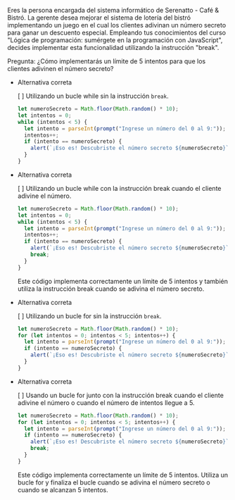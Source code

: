 Eres la persona encargada del sistema informático de Serenatto - Café & Bistró. La gerente desea mejorar el sistema de lotería del bistró implementando un juego en el cual los clientes adivinan un número secreto para ganar un descuento especial. Empleando tus conocimientos del curso "Lógica de programación: sumérgete en la programación con JavaScript", decides implementar esta funcionalidad utilizando la instrucción "break".

Pregunta: ¿Cómo implementarás un límite de 5 intentos para que los clientes adivinen el número secreto?

- Alternativa correta
    
    [ ] Utilizando un bucle while sin la instrucción `break`.
    
    ```javascript
    let numeroSecreto = Math.floor(Math.random() * 10);
    let intentos = 0;
    while (intentos < 5) {
      let intento = parseInt(prompt("Ingrese un número del 0 al 9:"));
      intentos++;
      if (intento == numeroSecreto) {
        alert(`¡Eso es! Descubriste el número secreto ${numeroSecreto}`);
      }
    }
    ```
    
- Alternativa correta
    
    [ ] Utilizando un bucle while con la instrucción break cuando el cliente adivine el número.
    
    ```javascript
    let numeroSecreto = Math.floor(Math.random() * 10);
    let intentos = 0;
    while (intentos < 5) {
      let intento = parseInt(prompt("Ingrese un número del 0 al 9:"));
      intentos++;
      if (intento == numeroSecreto) {
        alert(`¡Eso es! Descubriste el número secreto ${numeroSecreto}`);
        break;
      }
    }
    ```
    
    Este código implementa correctamente un límite de 5 intentos y también utiliza la instrucción break cuando se adivina el número secreto.
    
- Alternativa correta
    
    [ ] Utilizando un bucle for sin la instrucción `break`.
    
    ```javascript
    let numeroSecreto = Math.floor(Math.random() * 10);
    for (let intentos = 0; intentos < 5; intentos++) {
      let intento = parseInt(prompt("Ingrese un número del 0 al 9:"));
      if (intento == numeroSecreto) {
        alert(`¡Eso es! Descubriste el número secreto ${numeroSecreto}`);
      }
    }
    ```
    
- Alternativa correta
    
    [ ] Usando un bucle for junto con la instrucción break cuando el cliente adivine el número o cuando el número de intentos llegue a 5.
    
    ```javascript
    let numeroSecreto = Math.floor(Math.random() * 10);
    for (let intentos = 0; intentos < 5; intentos++) {
      let intento = parseInt(prompt("Ingrese un número del 0 al 9:"));
      if (intento == numeroSecreto) {
        alert(`¡Eso es! Descubriste el número secreto ${numeroSecreto}`);
        break;
      }
    }
    ```
    
    Este código implementa correctamente un límite de 5 intentos. Utiliza un bucle for y finaliza el bucle cuando se adivina el número secreto o cuando se alcanzan 5 intentos.